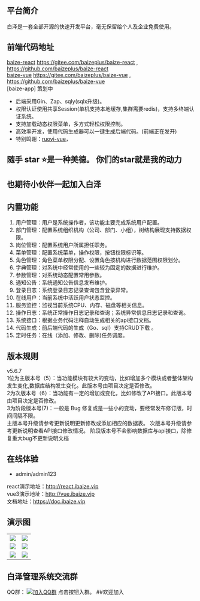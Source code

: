 
## 平台简介

白泽是一套全部开源的快速开发平台，毫无保留给个人及企业免费使用。

## 前端代码地址
[baize-react](https://gitee.com/baizeplus/baize-react) https://gitee.com/baizeplus/baize-react  , https://github.com/baizeplus/baize-react
<br>
[baize-vue](https://gitee.com/baizeplus/baize-vue) https://gitee.com/baizeplus/baize-vue  , https://github.com/baizeplus/baize-vue
<br>
[baize-app] 策划中


* 后端采用Gin、Zap、sqly(sqlx升级)。
* 权限认证使用共享Session(单机支持本地缓存,集群需要redis)，支持多终端认证系统。
* 支持加载动态权限菜单，多方式轻松权限控制。
* 高效率开发，使用代码生成器可以一键生成后端代码。(前端正在发开)
* 特别鸣谢：[ruoyi-vue](https://gitee.com/y_project/RuoYi-Vue?_from=gitee_search )，

## <p>随手 star ⭐是一种美德。 你们的star就是我的动力</p>

## 也期待小伙伴一起加入白泽   

## 内置功能

1. 用户管理：用户是系统操作者，该功能主要完成系统用户配置。
2. 部门管理：配置系统组织机构（公司、部门、小组），树结构展现支持数据权限。
3. 岗位管理：配置系统用户所属担任职务。
4. 菜单管理：配置系统菜单，操作权限，按钮权限标识等。
5. 角色管理：角色菜单权限分配、设置角色按机构进行数据范围权限划分。
6. 字典管理：对系统中经常使用的一些较为固定的数据进行维护。
7. 参数管理：对系统动态配置常用参数。
8. 通知公告：系统通知公告信息发布维护。
9. 登录日志：系统登录日志记录查询包含登录异常。
10. 在线用户：当前系统中活跃用户状态监控。
11. 服务监控：监视当前系统CPU、内存、磁盘等相关信息。
12. 操作日志：系统正常操作日志记录和查询；系统异常信息日志记录和查询。
13. 系统接口：根据业务代码注释自动生成相关的api接口文档。
14. 代码生成：前后端代码的生成（Go、sql）支持CRUD下载 。
15. 定时任务：在线（添加、修改、删除)任务调度。
## 版本规则
v5.6.7<br>
1位为主版本号（5）：当功能模块有较大的变动，比如增加多个模块或者整体架构发生变化,数据库结构发生变化。此版本号由项目决定是否修改。
<br>
2为次版本号（6）：当功能有一定的增加或变化，比如修改了API接口。此版本号由项目决定是否修改。
<br>
3为阶段版本号(7)：一般是 Bug 修复或是一些小的变动，要经常发布修订版，时间间隔不限。
<br>
主版本号升级请参考更新说明更新修改或添加相应的数据表。
次版本号升级请参考更新说明查看API接口修改情况。
阶段版本号不会影响数据库与api接口，除修复重大bug不更新说明文档

## 在线体验

- admin/admin123

react演示地址：http://react.ibaize.vip
<br>
vue3演示地址：http://vue.ibaize.vip
<br>
文档地址：https://doc.ibaize.vip
<br>

## 演示图

<table>
    <tr>
        <td><img src="https://gitee.com/smell2/BaiZe/raw/imgs/202110241805797.jpg"/></td>
        <td><img src="https://gitee.com/smell2/BaiZe/raw/imgs/202110241806256.jpg"/></td>
    </tr>
    <tr>
        <td><img src="https://gitee.com/smell2/BaiZe/raw/imgs/202110242322137.png"/></td>
        <td><img src="https://gitee.com/smell2/BaiZe/raw/imgs/202110242323820.png"/></td>
    </tr>  
    <tr>
        <td><img src="https://gitee.com/smell2/BaiZe/raw/imgs/202112082243214.png"/></td>
        <td><img src="https://gitee.com/smell2/BaiZe/raw/imgs/202112082242154.png"/></td>
    </tr>

</table>



## 白泽管理系统交流群


QQ群： [![加入QQ群](https://img.shields.io/badge/83064682-blue.svg)](https://qm.qq.com/cgi-bin/qm/qr?k=rAIw_VQ_blbSQu0J6fApnm5RbAc2CHbp&jump_from=webapi) 点击按钮入群。
##欢迎加入
